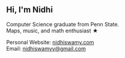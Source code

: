 Hi, I'm Nidhi
---
Computer Science graduate from Penn State.\
Maps, music, and math enthusiast ★

Personal Website: [nidhiswamy.com](https://nidhiswamy.com)\
Email: nidhiswamyy@gmail.com
